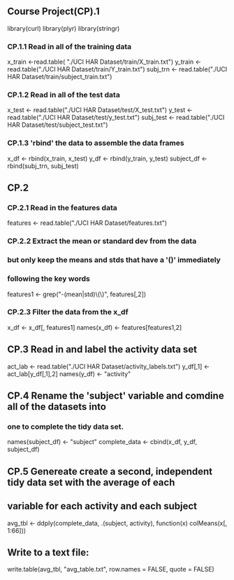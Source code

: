 ## Course Project(CP).1
library(curl)
library(plyr)
library(stringr)


### CP.1.1 Read in all of the training data
x_train <-read.table( "./UCI HAR Dataset/train/X_train.txt")
y_train <-read.table("./UCI HAR Dataset/train/Y_train.txt")
subj_trn <- read.table("./UCI HAR Dataset/train/subject_train.txt")

### CP.1.2 Read in all of the test data
x_test <- read.table("./UCI HAR Dataset/test/X_test.txt")
y_test <- read.table("./UCI HAR Dataset/test/y_test.txt")
subj_test <- read.table("./UCI HAR Dataset/test/subject_test.txt")

### CP.1.3 'rbind' the data to assemble the data frames
x_df <- rbind(x_train, x_test)
y_df <- rbind(y_train, y_test)
subject_df <- rbind(subj_trn, subj_test)

## CP.2 
### CP.2.1 Read in the features data
features <- read.table("./UCI HAR Dataset/features.txt")
### CP.2.2 Extract the mean or standard dev from the data
### but only keep the means and stds that have a '()' immediately
### following the key words
features1 <- grep("-(mean|std)\\(\\)", features[,2])
### CP.2.3 Filter the data from the x_df
x_df <- x_df[, features1]
names(x_df) <- features[features1,2]

## CP.3 Read in and label the activity data set
act_lab <- read.table("./UCI HAR Dataset/activity_labels.txt")
y_df[,1] <- act_lab[y_df[,1],2]
names(y_df) <- "activity"


## CP.4 Rename the 'subject' variable and comdine all of the datasets into
### one to complete the tidy data set.
names(subject_df) <- "subject"
complete_data <- cbind(x_df, y_df, subject_df)

## CP.5 Genereate create a second, independent tidy data set with the average of each 
## variable for each activity and each subject
avg_tbl <- ddply(complete_data, .(subject, activity), function(x) colMeans(x[, 1:66]))

## Write to a text file:
write.table(avg_tbl, "avg_table.txt", row.names = FALSE, quote = FALSE)
